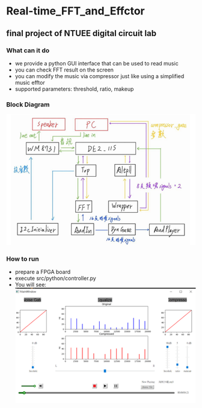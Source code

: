 # Real-time_FFT_and_Effctor
## final project of NTUEE digital circuit lab
### What can it do
* we provide a python GUI interface that can be used to read music
* you can check FFT result on the screen
* you can modify the music via compressor just like using a simplified music efftor
* supported parameters: threshold, ratio, makeup
### Block Diagram
![myimage-alt-tag](doc/pic3.png)
### How to run
* prepare a FPGA board
* execute src/python/controller.py
* You will see:
![myimage-alt-tag](doc/pic2.png)

